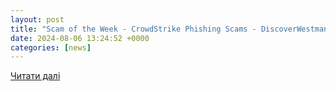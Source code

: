 ```yaml
---
layout: post
title: "Scam of the Week - CrowdStrike Phishing Scams - DiscoverWestman.com"
date: 2024-08-06 13:24:52 +0000
categories: [news]
---
```


[Читати далі](https://discoverwestman.com/articles/scam-of-the-week---crowdstrike-phishing-scams)
